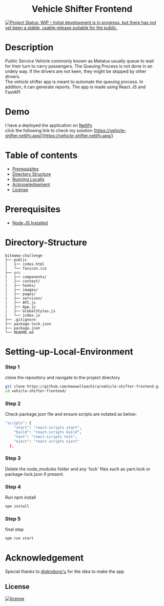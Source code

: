 <h1 align="center"><b>Vehicle Shifter Frontend</b></h1>

[![Project Status: WIP – Initial development is in progress, but there has not yet been a stable, usable release suitable for the public.](https://www.repostatus.org/badges/latest/wip.svg)](https://github.com/maxwellwachira/vehicle-shifter-frontend.git)

# Description

Public Service Vehicle commonly known as Matatus usually queue to wait for their turn to carry passengers. The Queuing Process is not done in an ordely way. If the drivers are not keen, they might be skipped by other drivers.<br>
The vehicle shifter app is meant to automate the queuing process. In addition, it can generate reports. The app is made using React JS and FastAPI

# Demo

I have a deployed the application on [Netlify](https://www.netlify.com/)<br>
click the following link to check my solution [https://vehicle-shifter.netlify.app/](https://vehicle-shifter.netlify.app/)

# Table of contents

- [Prerequisites](#Prerequisites)
- [Directory Structure](#Directory-Structure)
- [Running Locally](#Setting-up-Local-Environment)
- [Acknowledgement](#Acknowledgement)
- [License](#License)

# Prerequisites

- [Node JS Installed ](https://nodejs.org/en/download/)

# Directory-Structure

    bitmama-challenge
    ├── public
    |   ├── index.html
    |	└── favicon.ico
    ├── src
    |   ├── components/
    |   ├── context/
    |	├── hooks/
    |   ├── images/
    |   ├── pages/
    |   ├── services/
    |   ├── API.js
    |   ├── App.js
    |   ├── GlobalStyles.js
    |   └── index.js
    ├── .gitignore
    ├── package-lock.json
    ├── package.json
    └── README.md

# Setting-up-Local-Environment

### Step 1

clone the repository and navigate to the project directory

```bash
git clone https://github.com/maxwellwachira/vehicle-shifter-frontend.git
cd vehicle-shifter-frontend/
```

### Step 2

Check package.json file and ensure scripts are notated as below:

```bash
"scripts": {
    "start": "react-scripts start",
    "build": "react-scripts build",
    "test": "react-scripts test",
    "eject": "react-scripts eject"
  },
```

### Step 3

Delete the node_modules folder and any 'lock' files such as yarn.lock or package-lock.json if present.

### Step 4

Run npm install

```bash
npm install
```

### Step 5

final step

```bash
npm run start
```

# Acknowledgement

Special thanks to [@skndung'u](https://github.com/skndungu) for the idea to make the app

## <b>License</b>

[![license](https://img.shields.io/github/license/mashape/apistatus.svg?style=for-the-badge)](LICENSE)
